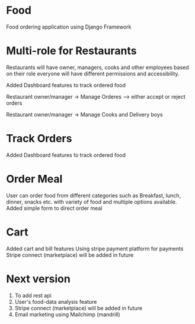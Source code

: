 # Food
Food ordering application using Django Framework

# Multi-role for Restaurants  
Restaurants will have owner, managers, cooks and other employees
based on their role everyone will have different permissions and accessibility.

Added Dashboard features to track ordered food

Restaurant owner/manager -> Manage Orderes --> either accept or reject orders 

Restaurant owner/manager -> Manage Cooks and Delivery boys

# Track Orders
Added Dashboard features to track ordered food

# Order Meal
User can order food from different categories such as Breakfast, lunch, dinner, snacks etc. with variety of food and multiple options available.
Added simple form to direct order meal

# Cart 
Added cart and bill features
Using stripe payment platform for payments
Stripe connect (marketplace) will be added in future

# Next version
1) To add rest api 
2) User's food-data analysis feature
3) Stripe connect (marketplace) will be added in future
4) Email marketing using Mailchimp (mandrill)
